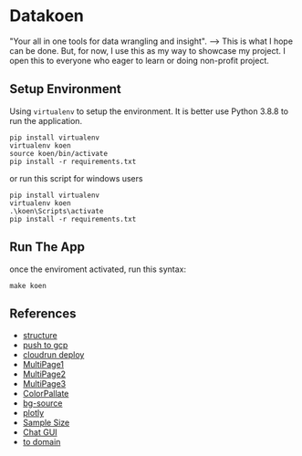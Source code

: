 # Datakoen
"Your all in one tools for data wrangling and insight". --> This is what I hope can be done. But, for now, I use this as my way to showcase my project.
I open this to everyone who eager to learn or doing non-profit project.

## Setup Environment

Using `virtualenv` to setup the environment. 
It is better use Python 3.8.8 to run the application.

```
pip install virtualenv
virtualenv koen
source koen/bin/activate
pip install -r requirements.txt
```

or run this script for windows users

```
pip install virtualenv
virtualenv koen
.\koen\Scripts\activate
pip install -r requirements.txt
```


## Run The App

once the enviroment activated, run this syntax:
```
make koen
```

## References

* [structure](https://levelup.gitconnected.com/8-simple-steps-to-build-your-first-streamlit-app-91fe7b3bef9e)
* [push to gcp](https://cloud.google.com/build/docs/build-push-docker-image)
* [cloudrun deploy](https://medium.com/@faizififita1/how-to-deploy-your-streamlit-web-app-to-google-cloud-run-ba776487c5fe)
* [MultiPage1](https://towardsdatascience.com/3-ways-to-create-a-multi-page-streamlit-app-1825b5b07c0f)
* [MultiPage2](https://www.geeksforgeeks.org/creating-multipage-applications-using-streamlit/)
* [MultiPage3](https://docs.streamlit.io/library/get-started/multipage-apps/create-a-multipage-app)
* [ColorPallate](https://colorhunt.co/palette/4e4e6a1f6cb070a3c4e7e8f5)
* [bg-source](https://www.freepik.com/free-vector/white-abstract-wallpaper_12151163.htm#query=simple%20background&position=45&from_view=keyword&track=ais)
* [plotly](https://towardsdatascience.com/visualizing-polars-dataframes-using-plotly-express-8da4357d2ee0)
* [Sample Size](https://www.ncbi.nlm.nih.gov/pmc/articles/PMC7745163/)
* [Chat GUI](https://docs.streamlit.io/develop/tutorials/llms/build-conversational-apps)
* [to domain](https://www.youtube.com/watch?v=mYGrWO1xCFs&ab_channel=tokuyuu)